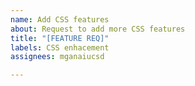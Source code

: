 ```yaml
---
name: Add CSS features
about: Request to add more CSS features
title: "[FEATURE REQ]"
labels: CSS enhacement
assignees: mganaiucsd

---
```




